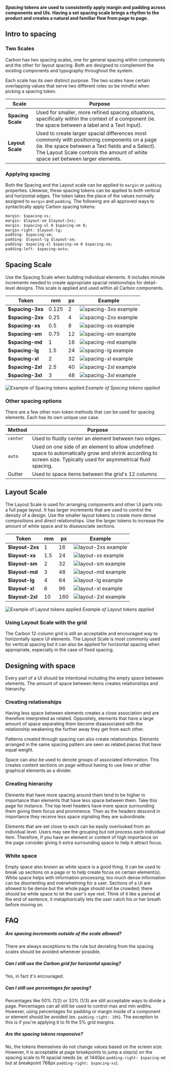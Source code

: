 **_Spacing_ tokens are used to consistently apply margin and padding across components and UIs. Having a set spacing scale brings a rhythm to the product and creates a natural and familiar flow from page to page.**

## Intro to spacing

### Two Scales
Carbon has two spacing scales, one for general spacing within components and the other for layout spacing. Both are designed to complement the existing components and typography throughout the system.

Each scale has its own distinct purpose. The two scales have certain overlapping values that serve two different roles so be mindful when picking a spacing token.


| Scale         | Purpose     |
|---------------|-------------|
| **Spacing Scale** | Used for smaller, more refined spacing situations, specifically within the context of a component (ie. the space between a label and a Text Input).|
| **Layout Scale**  | Used to create larger spacial differences most commonly with positioning components on a page (ie. the space between a Text fields and a Select). The Layout Scale controls the amount of white space set between larger elements.|


### Applying spacing
Both the Spacing and the Layout scale can be applied to `margin` or `padding` properties. Likewise, these spacing tokens can be applied to both vertical and horizontal edges. The token takes the place of the values normally assigned to `margin` and `padding`. The following are all approved ways to syntactically apply Carbon spacing tokens:


```css
margin: $spacing-xs;
margin: $layout-sm $layout-2xs;
margin: $spacing-xl 0 $spacing-sm 0;
margin-right: $layout-lg;
padding: $spacing-sm;
padding: $layout-lg $layout-sm;
padding: $spacing-xl $spacing-sm 0 $spacing-sm;
padding-left: $spacing-auto;
```

## Spacing Scale
Use the Spacing Scale when building individual elements. It includes minute increments needed to create appropriate spacial relationships for detail-level designs. This scale is applied and used within all Carbon components.


| Token             | rem    | px     | Example |
|-------------------|--------|--------|---------|
| **$spacing-3xs**  | 0.125  | 2      |![spacing-3xs example](images/spacing-3.svg)|
| **$spacing-2xs**  | 0.25   | 4      |![spacing-2xs example](images/spacing-4.svg)|
| **$spacing-xs**   | 0.5    | 8      |![spacing-xs example](images/spacing-5.svg)|
| **$spacing-sm**   | 0.75   | 12     |![spacing-sm example](images/spacing-6.svg)|
| **$spacing-md**   | 1      | 16     |![spacing-md example](images/spacing-7.svg)|
| **$spacing-lg**   | 1.5    | 24     |![spacing-lg example](images/spacing-8.svg)|
| **$spacing-xl**   | 2      | 32     |![spacing-xl example](images/spacing-9.svg)|
| **$spacing-2xl**  | 2.5    | 40     |![spacing-2xl example](images/spacing-10.svg)|
| **$spacing-3xl**  | 3      | 48     |![spacing-3xl example](images/spacing-11.svg)|


![Example of Spacing tokens applied](images/spacing-1.png)
_Example of Spacing tokens applied_


### Other spacing options
There are a few other non-token methods that can be used for spacing elements. Each has its own unique use case.

| Method           | Purpose     |
|-----------------|-------------|
| `center` | Used to fluidly center an element between two edges. |
| `auto`   | Used on one side of an element to allow undefined space to automatically grow and shrink according to screen size. Typically used for asymmetrical fluid spacing. |
| Gutter | Used to space items between the grid's 12 columns|


## Layout Scale
The Layout Scale is used for arranging components and other UI parts into a full page layout. It has larger increments that are used to control the density of a design. Use the smaller layout tokens to create more dense compositions and direct relationships. Use the larger tokens to increase the amount of white space and to disassociate sections.

| Token           | rem   | px   | Example |
|-----------------|-------|------|---------|
| **$layout-2xs** | 1     | 16   |![layout-2xs example](images/spacing-12.svg)|
| **$layout-xs**  | 1.5   | 24   |![layout-xs example](images/spacing-13.svg)|
| **$layout-sm**  | 2     | 32   |![layout-sm example](images/spacing-14.svg)|
| **$layout-md**  | 3     | 48   |![layout-md example](images/spacing-15.svg)|
| **$layout-lg**  | 4     | 64   |![layout-lg example](images/spacing-16.svg)|
| **$layout-xl**  | 6     | 96   |![layout-xl example](images/spacing-17.svg)|
| **$layout-2xl** | 10    | 160  |![layout-2xl example](images/spacing-18.svg)|


![Example of Layout tokens applied](images/spacing-2.png)
_Example of Layout tokens applied_


### Using Layout Scale with the grid
The Carbon 12-column grid is still an acceptable and encouraged way to horizontally space UI elements. The Layout Scale is most commonly used for vertical spacing but it can also be applied for horizontal spacing when appropriate, especially in the case of fixed spacing.

## Designing with space
Every part of a UI should be intentional including the empty space between elements. The amount of space between items creates relationships and hierarchy.

### Creating relationships
Having less space between elements creates a close association and are therefore interpreted as related. Oppositely, elements that have a large amount of space separating them become disassociated with the relationship weakening the further away they get from each other.

Patterns created through spacing can also create relationships. Elements arranged in the same spacing pattern are seen as related pieces that have equal weight.

Space can also be used to denote groups of associated information. This creates content sections on page without having to use lines or other graphical elements as a divider.

### Creating hierarchy
Elements that have more spacing around them tend to be higher in importance than elements that have less space between them. Take this page for instance. The top level headers have more space surrounding them giving them focus and prominence. Then as the headers descend in importance they receive less space signaling they are subordinate.

Elements that are set close to each can be easily overlooked from an individual level. Users may see the grouping but not process each individual item. Therefore, if you have an element or content of high importance on the page consider giving it extra surrounding space to help it attract focus.

### White space
Empty space also known as white space is a good thing. It can be used to break up sections on a page or to help create focus on certain element(s). White space helps with information processing; too much dense information can be disorienting and overwhelming for a user. Sections of a UI are allowed to be dense but the whole page should not be crowded; there should be white space to let the user's eye rest. Think of it like a period at the end of sentence, it metaphorically lets the user catch his or her breath before moving on.

## FAQ

##### Are spacing increments outside of the scale allowed?
There are always exceptions to the rule but deviating from the spacing scales should be avoided whenever possible.    

##### Can I still use the Carbon grid for horizontal spacing?
Yes, in fact it's encouraged.

##### Can I still use percentages for spacing?
Percentages like 50% (1/2) or 33% (1/3) are still acceptable ways to divide a page. Percentages can all still be used to control max and min widths. However, using percentages for padding or margin inside of a component or element should be avoided (ex. `padding-right: 10%`). The exception to this is if you're applying it to fit the 5% grid margins.

##### Are the spacing tokens responsive?
No, the tokens themselves do not change values based on the screen size. However, it is acceptable at page breakpoints to jump a step(s) on the spacing scale to fit spacial needs (ie. at 1440px `padding-right: $spacing-md` but at breakpoint 768px `padding-right: $spacing-xs`).
